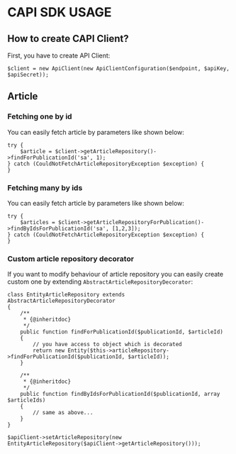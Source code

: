 # CAPI SDK USAGE

## How to create CAPI Client?

First, you have to create API Client:

```
$client = new ApiClient(new ApiClientConfiguration($endpoint, $apiKey, $apiSecret));
```

## Article

### Fetching one by id

You can easily fetch article by parameters like shown below:

```
try {
    $article = $client->getArticleRepository()->findForPublicationId('sa', 1);
} catch (CouldNotFetchArticleRepositoryException $exception) {
}
```

### Fetching many by ids
You can easily fetch article by parameters like shown below:

```
try {
    $articles = $client->getArticleRepositoryForPublication()->findByIdsForPublicationId('sa', [1,2,3]);
} catch (CouldNotFetchArticleRepositoryException $exception) {
}
```

### Custom article repository decorator

If you want to modify behaviour of article repository you can easily create custom one by extending ```AbstractArticleRepositoryDecorator```:
```
class EntityArticleRepository extends AbstractArticleRepositoryDecorator
{
    /**
     * {@inheritdoc}
     */
    public function findForPublicationId($publicationId, $articleId)
    {
        // you have access to object which is decorated
        return new Entity($this->articleRepository->findForPublicationId($publicationId, $articleId));
    }

    /**
     * {@inheritdoc}
     */
    public function findByIdsForPublicationId($publicationId, array $articleIds)
    {
        // same as above...
    }
}

$apiClient->setArticleRepository(new EntityArticleRepository($apiClient->getArticleRepository()));

```
